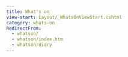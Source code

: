 ```yaml
---
title: What's on
view-start: Layout/_WhatsOnViewStart.cshtml
category: whats-on
RedirectFrom:
  - whatson/
  - whatson/index.htm
  - whatson/diary
---
```

